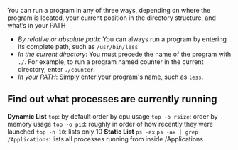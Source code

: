 You can run a program in any of three ways, depending on where the program is located, your current position in the directory structure, and what’s in your PATH
- _By relative or absolute path_: You can always run a program by entering its complete path, such as `/usr/bin/less`
- _In the current directory_: You must precede the name of the program with `./`. For example, to run a program named counter in the current directory, enter `./counter`.
- _In your PATH_: Simply enter your program's name, such as `less`.

## Find out what processes are currently running
**Dynamic List**
`top`: by default order by cpu usage
`top -o rsize`: order by memory usage
`top -o pid`: roughly in order of how recently they were launched 
`top -n 10`: lists only 10
**Static List**
`ps -ax`
`ps -ax | grep /Applications`: lists all processes running from inside /Applications
